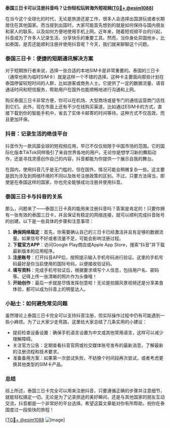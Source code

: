 **泰国三日卡可以注册抖音吗？让你轻松玩转海外短视频[[TG💪+ @esim1088](https://t.me/s/esim1088)]**

在当今这个全球化的时代，无论是旅游还是工作，很多人会选择出国游玩或者长期居住在其他国家。而当提到出国时，大家可能首先想到的就是如何保持与国内朋友和家人的联系，以及如何方便地使用手机上网。近年来，随着短视频平台的兴起，抖音成为了许多人记录生活、分享快乐的重要工具。然而，当你身处异国他乡，比如泰国，是否还能顺利注册并使用抖音呢？今天，我们就来聊聊这个问题。

### 泰国三日卡：便捷的短期通讯解决方案

对于短期旅行者来说，选择一张合适的本地SIM卡是非常重要的。泰国的三日卡（通常也称为临时SIM卡）就是这样一个不错的选择。这种卡主要面向那些计划在泰国停留较短时间的人群，比如游客或商务人士。它提供了一定的数据流量、语音通话时间和短信服务，帮助用户在国外也能顺畅地进行沟通和上网。

购买泰国三日卡非常方便，你可以在机场、大型商场或是专门的通信运营商门店找到它们。此外，现在市面上还有不少在线购买渠道，比如通过ESIM卡的方式，直接下载到你的智能手机中，省去了实体卡邮寄的时间等待。这种方式不仅高效，而且更加环保。

### 抖音：记录生活的绝佳平台

抖音作为一款风靡全球的短视频应用，早已不仅仅局限于中国市场的范围。它的国际化版本TikTok同样吸引了来自世界各地的用户。无论你是想学习新的舞蹈动作，还是寻找灵感创作自己的内容，抖音都能为你提供一个展示自我的舞台。

在国内，使用抖音几乎是无门槛的，但在国外，情况可能会稍微复杂一些。这主要是因为涉及到网络环境的不同以及账号注册政策的区别。不过，只要方法得当，即使是在泰国这样的国家，你也完全能够成功注册并使用抖音。

### 泰国三日卡与抖音的关系

那么，问题来了——泰国三日卡真的能用来注册抖音吗？答案是肯定的！只要你拥有一张有效的泰国三日卡，并且保证有稳定的网络连接，就可以顺利完成抖音账号的创建。以下是一些具体的步骤和注意事项：

1. **确保网络稳定**：首先，你需要确认自己的三日卡已经激活并且有足够的数据流量。如果信号不好或者流量不足，可能会影响注册过程。
2. **下载官方APP**：访问Google Play商店或Apple App Store，搜索“抖音”并下载最新版本的应用程序。
3. **注册账号**：打开抖音APP后，按照提示输入手机号码进行验证。这里的手机号码最好是你当前使用的国际号码，以便接收验证码。
4. **填写资料**：完成手机号验证后，根据要求填写个人信息，包括用户名、密码等。记得上传一张清晰的照片作为头像哦！
5. **开始创作**：最后一步就是尽情发挥创意啦！无论是拍摄风景视频还是分享美食体验，都可以成为抖音上的明星达人。

### 小贴士：如何避免常见问题

虽然理论上泰国三日卡完全可以支持抖音注册，但实际操作过程中仍有可能遇到一些小麻烦。为了让大家少走弯路，这里给大家总结了几条实用的小建议：

- 提前检查设备设置：确保手机语言设置为中文或其他常用语言，这样可以减少理解障碍。
- 关注官方公告：定期查看抖音官网或社交媒体账号发布的最新消息，了解最新的注册流程和技术要求。
- 准备备用方案：如果第一次尝试失败，不妨换个时间段再次尝试，或者考虑更换其他类型的SIM卡产品。

### 总结

综上所述，泰国三日卡完全可以用来注册抖音，只要遵循正确的步骤并注意细节，就能轻松搞定一切。无论是为了记录旅途的美好瞬间，还是与其他国家的朋友互动交流，抖音都是一个非常好的平台选择。希望这篇文章能对你有所帮助，祝你在泰国度过一段愉快的旅程！

[[TG💪+ @esim1088](https://t.me/s/esim1088) ![Image](https://i.postimg.cc/4NQfJmqS/Snipaste-2025-05-13-00-14-12.png)]